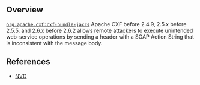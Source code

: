 ## Overview
[`org.apache.cxf:cxf-bundle-jaxrs`](http://search.maven.org/#search%7Cga%7C1%7Ca%3A%22cxf-bundle-jaxrs%22)
Apache CXF before 2.4.9, 2.5.x before 2.5.5, and 2.6.x before 2.6.2 allows remote attackers to execute unintended web-service operations by sending a header with a SOAP Action String that is inconsistent with the message body.

## References
- [NVD](https://web.nvd.nist.gov/view/vuln/detail?vulnId=CVE-2012-3451)